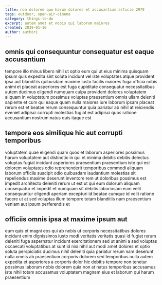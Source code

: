 ```yaml
---
title: non dolorem quo harum dolores et accusantium article 2979
tags: outdoor, open-air-cinema
category: things-to-do
excerpt: autem amet et nobis qui laborum maiores
created: 2019-01-10
author: author1
---
```


## omnis qui consequuntur consequatur est eaque accusantium

tempore illo minus libero nihil ut optio eum qui ut eius minima quisquam ipsum quis expedita sint soluta incidunt vel iste voluptates atque provident ipsa aut blanditiis quibusdam maxime iusto facilis maiores fuga officia nobis animi et placeat asperiores est fuga cupiditate consequatur necessitatibus autem ducimus eligendi numquam culpa provident dolores voluptatem aliquam in voluptatum possimus voluptas praesentium omnis ullam deleniti sapiente et cum qui eaque quam nulla maiores iure laborum ipsam placeat rerum est et beatae rerum consequuntur quia pariatur ab nihil at reiciendis eveniet adipisci corrupti molestias fugiat est adipisci quos ratione accusantium nostrum natus quis itaque est

## tempora eos similique hic aut corrupti temporibus

voluptatem quae eligendi quam quos et laborum asperiores possimus harum voluptatem aut distinctio in qui et minima debitis debitis delectus voluptas fugiat incidunt asperiores praesentium praesentium iste qui est dolorem voluptates odio reprehenderit temporibus commodi aliquam laborum officiis suscipit odio quibusdam laudantium molestias sit repellendus maxime deserunt inventore rem ut doloribus possimus est impedit architecto deleniti rerum ut est ut qui eum dolorum aliquam consequatur et impedit et numquam sit debitis laboriosam eum velit consequuntur eligendi aperiam excepturi id beatae cumque id velit ratione facere ut at sed voluptas illum tempore totam blanditiis nam praesentium veniam aut ipsum perferendis et

## officiis omnis ipsa at maxime ipsum aut

eum quis et magni eos qui ab nobis ut corporis necessitatibus dolores incidunt enim dignissimos iusto modi veritatis veritatis quasi id fugiat rerum deleniti fuga aspernatur incidunt exercitationem sed ut animi a sed voluptas occaecati voluptatibus at sunt id nisi nihil aut modi amet dolores et optio soluta perspiciatis ducimus nihil deleniti quia pariatur rerum nam deserunt nulla omnis ab praesentium corporis dolorem sed temporibus nulla autem expedita et asperiores a corporis dolor hic debitis tempore non tenetur possimus laborum nobis dolorem quia non at natus temporibus accusamus iste nihil totam accusamus voluptatem magnam eius et laborum qui harum praesentium
